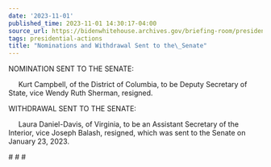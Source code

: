 ```yaml
---
date: '2023-11-01'
published_time: 2023-11-01 14:30:17-04:00
source_url: https://bidenwhitehouse.archives.gov/briefing-room/presidential-actions/2023/11/01/nominations-and-withdrawal-sent-to-the-senate-7/
tags: presidential-actions
title: "Nominations and Withdrawal Sent to the\_Senate"
---
```

 
NOMINATION SENT TO THE SENATE:

     Kurt Campbell, of the District of Columbia, to be Deputy Secretary
of State, vice Wendy Ruth Sherman, resigned.

WITHDRAWAL SENT TO THE SENATE:

     Laura Daniel-Davis, of Virginia, to be an Assistant Secretary of
the Interior, vice Joseph Balash, resigned, which was sent to the Senate
on January 23, 2023.

\# \# \#
